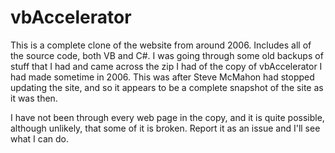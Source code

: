 # vbAccelerator
This is a complete clone of the website from around 2006.  Includes all of the source code, both VB and C#.
I was going through some old backups of stuff that I had and came across the zip I had of the copy of vbAccelerator I had made sometime in 2006.  This was after Steve McMahon had stopped updating the site, and so it appears to be a complete snapshot of the site as it was then.

I have not been through every web page in the copy, and it is quite possible, although unlikely, that some of it is broken.  Report it as an issue and I'll see what I can do.

